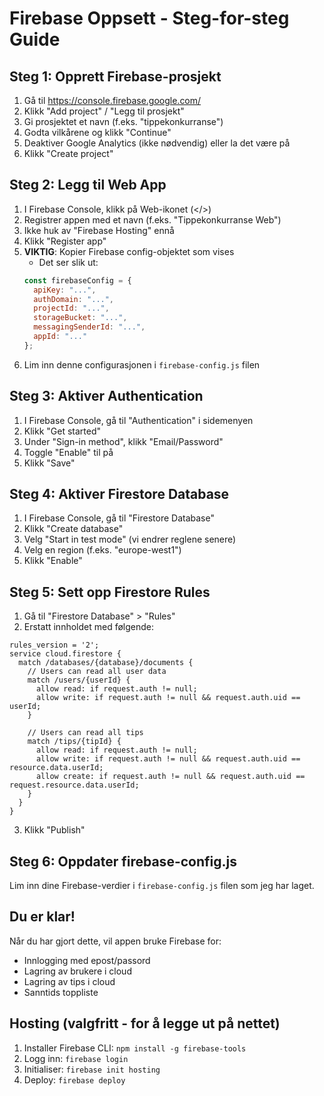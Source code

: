 # Firebase Oppsett - Steg-for-steg Guide

## Steg 1: Opprett Firebase-prosjekt

1. Gå til https://console.firebase.google.com/
2. Klikk "Add project" / "Legg til prosjekt"
3. Gi prosjektet et navn (f.eks. "tippekonkurranse")
4. Godta vilkårene og klikk "Continue"
5. Deaktiver Google Analytics (ikke nødvendig) eller la det være på
6. Klikk "Create project"

## Steg 2: Legg til Web App

1. I Firebase Console, klikk på Web-ikonet (</>)
2. Registrer appen med et navn (f.eks. "Tippekonkurranse Web")
3. Ikke huk av "Firebase Hosting" ennå
4. Klikk "Register app"
5. **VIKTIG**: Kopier Firebase config-objektet som vises
   - Det ser slik ut:
   ```javascript
   const firebaseConfig = {
     apiKey: "...",
     authDomain: "...",
     projectId: "...",
     storageBucket: "...",
     messagingSenderId: "...",
     appId: "..."
   };
   ```
6. Lim inn denne configurasjonen i `firebase-config.js` filen

## Steg 3: Aktiver Authentication

1. I Firebase Console, gå til "Authentication" i sidemenyen
2. Klikk "Get started"
3. Under "Sign-in method", klikk "Email/Password"
4. Toggle "Enable" til på
5. Klikk "Save"

## Steg 4: Aktiver Firestore Database

1. I Firebase Console, gå til "Firestore Database"
2. Klikk "Create database"
3. Velg "Start in test mode" (vi endrer reglene senere)
4. Velg en region (f.eks. "europe-west1")
5. Klikk "Enable"

## Steg 5: Sett opp Firestore Rules

1. Gå til "Firestore Database" > "Rules"
2. Erstatt innholdet med følgende:

```
rules_version = '2';
service cloud.firestore {
  match /databases/{database}/documents {
    // Users can read all user data
    match /users/{userId} {
      allow read: if request.auth != null;
      allow write: if request.auth != null && request.auth.uid == userId;
    }

    // Users can read all tips
    match /tips/{tipId} {
      allow read: if request.auth != null;
      allow write: if request.auth != null && request.auth.uid == resource.data.userId;
      allow create: if request.auth != null && request.auth.uid == request.resource.data.userId;
    }
  }
}
```

3. Klikk "Publish"

## Steg 6: Oppdater firebase-config.js

Lim inn dine Firebase-verdier i `firebase-config.js` filen som jeg har laget.

## Du er klar!

Når du har gjort dette, vil appen bruke Firebase for:
- Innlogging med epost/passord
- Lagring av brukere i cloud
- Lagring av tips i cloud
- Sanntids toppliste

## Hosting (valgfritt - for å legge ut på nettet)

1. Installer Firebase CLI: `npm install -g firebase-tools`
2. Logg inn: `firebase login`
3. Initialiser: `firebase init hosting`
4. Deploy: `firebase deploy`
